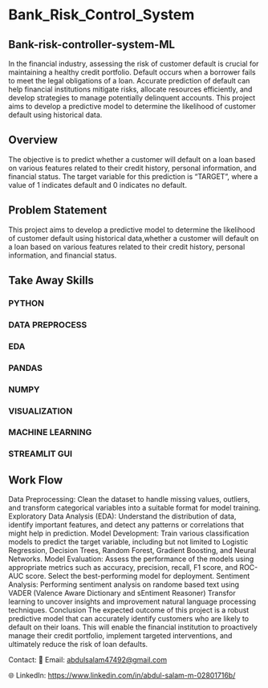 # Bank_Risk_Control_System

## Bank-risk-controller-system-ML
In the financial industry, assessing the risk of customer default is crucial for maintaining a healthy credit portfolio. Default occurs when a borrower fails to meet the legal obligations of a loan. Accurate prediction of default can help financial institutions mitigate risks, allocate resources efficiently, and develop strategies to manage potentially delinquent accounts. This project aims to develop a predictive model to determine the likelihood of customer default using historical data.

## Overview
The objective is to predict whether a customer will default on a loan based on various features related to their credit history, personal information, and financial status. The target variable for this prediction is “TARGET”, where a value of 1 indicates default and 0 indicates no default.

## Problem Statement
This project aims to develop a predictive model to determine the likelihood of customer default using historical data,whether a customer will default on a loan based on various features related to their credit history, personal information, and financial status.

## Take Away Skills

### PYTHON
### DATA PREPROCESS
### EDA
### PANDAS
### NUMPY
### VISUALIZATION
### MACHINE LEARNING
### STREAMLIT GUI

## Work Flow
Data Preprocessing: Clean the dataset to handle missing values, outliers, and transform categorical variables into a suitable format for model training.
Exploratory Data Analysis (EDA): Understand the distribution of data, identify important features, and detect any patterns or correlations that might help in prediction.
Model Development: Train various classification models to predict the target variable, including but not limited to Logistic Regression, Decision Trees, Random Forest, Gradient Boosting, and Neural Networks.
Model Evaluation: Assess the performance of the models using appropriate metrics such as accuracy, precision, recall, F1 score, and ROC-AUC score. Select the best-performing model for deployment.
Sentiment Analysis: Performing sentiment analysis on randome based text using VADER (Valence Aware Dictionary and sEntiment Reasoner) Transfor learning to uncover insights and improvement natural language processing techniques.
Conclusion
The expected outcome of this project is a robust predictive model that can accurately identify customers who are likely to default on their loans. This will enable the financial institution to proactively manage their credit portfolio, implement targeted interventions, and ultimately reduce the risk of loan defaults.

Contact:
📧 Email: abdulsalam47492@gmail.com

🌐 LinkedIn: https://www.linkedin.com/in/abdul-salam-m-02801716b/
